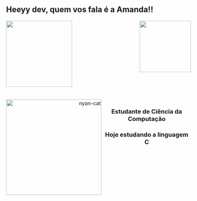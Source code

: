## Heeyy dev, quem vos fala é a Amanda!!


<div>
  <img  height="180em" src="https://github-readme-stats.vercel.app/api?username=AmandaG1s&show_icons=true&theme=outrun&include_all_commits=true&count_private=true"/>
  <img align="right" height="140em" src="https://github-readme-stats.vercel.app/api/top-langs/?username=AmandaG1s&layout=compact&langs_count=16&theme=outrun"/>
</div>
<br>

<div  align="right"> 
  <div style="display: inline_block"><br>
    <img align="left" height="260" alt="nyan-cat" src="https://github.com/AmandaG1s/Projetos_off/blob/main/nyan-cat.gif?raw=true">
    <h3 align="center"> Estudante de Ciência da Computação </h3>
    <h3 align="center"> Hoje estudando a linguagem C </h3>
  
   </div>




